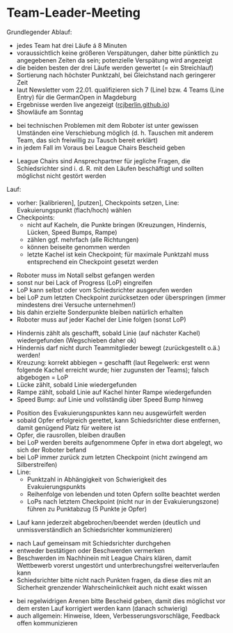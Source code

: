 # Team-Leader-Meeting

Grundlegender Ablauf:
* jedes Team hat drei Läufe á 8 Minuten
* voraussichtlich keine größeren Verspätungen, daher bitte pünktlich zu angegebenen Zeiten da sein; potenzielle Verspätung wird angezeigt
* die beiden besten der drei Läufe werden gewertet (= ein Streichlauf)
* Sortierung nach höchster Punktzahl, bei Gleichstand nach geringerer Zeit
* laut Newsletter vom 22.01. qualifizieren sich 7 (Line) bzw. 4 Teams (Line Entry) für die GermanOpen in Magdeburg
* Ergebnisse werden live angezeigt ([rcjberlin.github.io](https://rcjberlin.github.io/))
* Showläufe am Sonntag

- bei technischen Problemen mit dem Roboter ist unter gewissen Umständen eine Verschiebung möglich (d. h. Tauschen mit anderem Team, das sich freiwillig zu Tausch bereit erklärt)
- in jedem Fall im Voraus bei League Chairs Bescheid geben

* League Chairs sind Ansprechpartner für jegliche Fragen, die Schiedsrichter sind i. d. R. mit den Läufen beschäftigt und sollten möglichst nicht gestört werden

Lauf:
* vorher: [kalibrieren], [putzen], Checkpoints setzen, Line: Evakuierungspunkt (flach/hoch) wählen
* Checkpoints:
  * nicht auf Kacheln, die Punkte bringen (Kreuzungen, Hindernis, Lücken, Speed Bumps, Rampe)
  * zählen ggf. mehrfach (alle Richtungen)
  * können beiseite genommen werden
  * letzte Kachel ist kein Checkpoint; für maximale Punktzahl muss entsprechend ein Checkpoint gesetzt werden

- Roboter muss im Notall selbst gefangen werden
- sonst nur bei Lack of Progress (LoP) eingreifen
- LoP kann selbst oder vom Schiedsrichter ausgerufen werden
- bei LoP zum letzten Checkpoint zurücksetzen oder überspringen (immer mindestens drei Versuche unternehmen!)
- bis dahin erzielte Sonderpunkte bleiben natürlich erhalten
- Roboter muss auf jeder Kachel der Linie folgen (sonst LoP)

* Hindernis zählt als geschafft, sobald Linie (auf nächster Kachel) wiedergefunden (Wegschieben daher ok)
* Hindernis darf nicht durch Teammitglieder bewegt (zurückgestellt o.ä.) werden!
* Kreuzung: korrekt abbiegen = geschafft (laut Regelwerk: erst wenn folgende Kachel erreicht wurde; hier zugunsten der Teams); falsch abgebogen = LoP
* Lücke zählt, sobald Linie wiedergefunden
* Rampe zählt, sobald Linie auf Kachel hinter Rampe wiedergefunden
* Speed Bump: auf Linie und vollständig über Speed Bump hinweg
- Position des Evakuierungspunktes kann neu ausgewürfelt werden
- sobald Opfer erfolgreich gerettet, kann Schiedsrichter diese entfernen, damit genügend Platz für weitere ist
- Opfer, die rausrollen, bleiben draußen
- bei LoP werden bereits aufgenommene Opfer in etwa dort abgelegt, wo sich der Roboter befand
- bei LoP immer zurück zum letzten Checkpoint (nicht zwingend am Silberstreifen)
- Line:
  - Punktzahl in Abhängigkeit von Schwierigkeit des Evakuierungspunkts
  - Reihenfolge von lebenden und toten Opfern sollte beachtet werden
  - LoPs nach letztem Checkpoint (nicht nur in der Evakuierungszone) führen zu Punktabzug (5 Punkte je Opfer)
* Lauf kann jederzeit abgebrochen/beendet werden (deutlich und unmissverständlich an Schiedsrichter kommunizieren)

- nach Lauf gemeinsam mit Schiedsrichter durchgehen
- entweder bestätigen oder Beschwerden vermerken
- Beschwerden im Nachhinein mit League Chairs klären, damit Wettbewerb vorerst ungestört und unterbrechungsfrei weiterverlaufen kann
- Schiedsrichter bitte nicht nach Punkten fragen, da diese dies mit an Sicherheit grenzender Wahrscheinlichkeit auch nicht exakt wissen

* bei regelwidrigen Arenen bitte Bescheid geben, damit dies möglichst vor dem ersten Lauf korrigiert werden kann (danach schwierig)
* auch allgemein: Hinweise, Ideen, Verbesserungsvorschläge, Feedback offen kommunizieren
